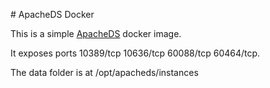 # ApacheDS Docker

This is a simple [ApacheDS][ApacheDS] docker image.

It exposes ports 10389/tcp 10636/tcp 60088/tcp 60464/tcp.

The data folder is at /opt/apacheds/instances


[ApacheDS]: https://directory.apache.org/apacheds/
